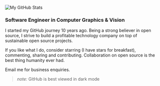 ![My GitHub Stats](https://github-readme-stats.vercel.app/api?username=tyt2y3&show_icons=true&theme=dark)

### Software Engineer in Computer Graphics & Vision

I started my GitHub journey 10 years ago. Being a strong believer in open source, I strive to build a profitable technology company on top of sustainable open source projects.

If you like what I do, consider starring (I have stars for breakfast), commenting, sharing and contributing. Collaboration on open source is the best thing humanity ever had.

Email me for business enquiries.

> *note:* GitHub is best viewed in dark mode

